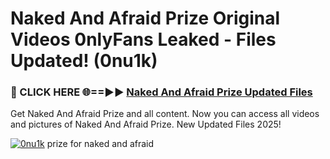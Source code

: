 # Naked And Afraid Prize Original Videos 0nlyFans Leaked - Files Updated! (0nu1k)

<h3>🔴 CLICK HERE 🌐==►► <a href="https://tinyurl.com/yckcrads" rel="nofollow">Naked And Afraid Prize Updated Files</a></h3>

Get Naked And Afraid Prize and all content. Now you can access all videos and pictures of Naked And Afraid Prize. New Updated Files 2025!

[![0nu1k](https://i.imgur.com/hpKpOFt.gif)](https://tinyurl.com/yckcrads)
prize for naked and afraid